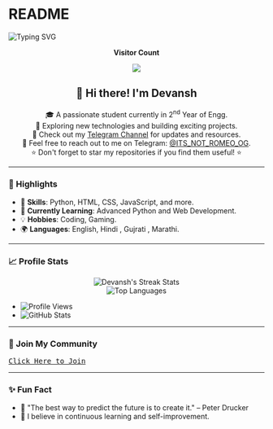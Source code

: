 # README

![Typing SVG](https://readme-typing-svg.herokuapp.com/?lines=HEY+BUDDY+WELCOME+TO+MY+PROFILE!;READ+BELOW+TO+KNOW+MORE)

<p align="center"><b>Visitor Count</b></p>
<p align="center"><img align="center" src="https://profile-counter.glitch.me/{Devansh20055}/count.svg" /></p>

<p align="center">
  <h2 align="center">👋 Hi there! I'm Devansh</h2>
  <p align="center">
    🎓 A passionate student currently in 2<sup>nd</sup> Year of Engg.<br>
    🌟 Exploring new technologies and building exciting projects.<br>
    📢 Check out my <a href='https://t.me/team_silent_king/52'>Telegram Channel</a> for updates and resources.<br>
    💬 Feel free to reach out to me on Telegram: <a href='https://t.me/ITS_NOT_ROMEO_OG'>@ITS_NOT_ROMEO_OG</a>.<br>
    ⭐ Don't forget to star my repositories if you find them useful! ⭐
  </p>
</p>

---

### 🎨 Highlights

- 🔧 **Skills**: Python, HTML, CSS, JavaScript, and more.
- 🌱 **Currently Learning**: Advanced Python and Web Development.
- 💡 **Hobbies**: Coding, Gaming.
- 🌍 **Languages**: English, Hindi , Gujrati , Marathi.

---

### 📈 Profile Stats

<p align="center">
  <img src="https://github-readme-streak-stats.herokuapp.com/?user=Devansh20055&theme=onedark" alt="Devansh's Streak Stats" />
  <br>
  <img src="https://github-readme-stats.vercel.app/api/top-langs/?username=Devansh20055&layout=compact&theme=onedark" alt="Top Languages" />
</p>

- ![Profile Views](https://hits.seeyoufarm.com/api/count/incr/badge.svg?url=https://github.com/Devansh20055/&title=Profile%20Views)
- ![GitHub Stats](https://github-readme-stats.vercel.app/api?username=Devansh20055&show_icons=true&title_color=733&icon_color=393&include_all_commits=true&theme=onedark&cache_seconds=86400)

---

### 🌟 Join My Community

<kbd>[Click Here to Join](https://t.me/TEAM_SILENT_KING)</kbd>

---

### ✨ Fun Fact

- 🚀 "The best way to predict the future is to create it." – Peter Drucker
- 🎯 I believe in continuous learning and self-improvement.

